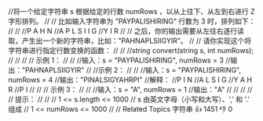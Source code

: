 //将一个给定字符串 s 根据给定的行数 numRows ，以从上往下、从左到右进行 Z 字形排列。 
//
// 比如输入字符串为 "PAYPALISHIRING" 行数为 3 时，排列如下： 
//
// 
//P   A   H   N
//A P L S I I G
//Y   I   R 
//
// 之后，你的输出需要从左往右逐行读取，产生出一个新的字符串，比如："PAHNAPLSIIGYIR"。 
//
// 请你实现这个将字符串进行指定行数变换的函数： 
//
// 
//string convert(string s, int numRows); 
//
// 
//
// 示例 1： 
//
// 
//输入：s = "PAYPALISHIRING", numRows = 3
//输出："PAHNAPLSIIGYIR"
// 
//示例 2：
//
// 
//输入：s = "PAYPALISHIRING", numRows = 4
//输出："PINALSIGYAHRPI"
//解释：
//P     I    N
//A   L S  I G
//Y A   H R
//P     I
// 
//
// 示例 3： 
//
// 
//输入：s = "A", numRows = 1
//输出："A"
// 
//
// 
//
// 提示： 
//
// 
// 1 <= s.length <= 1000 
// s 由英文字母（小写和大写）、',' 和 '.' 组成 
// 1 <= numRows <= 1000 
// 
// Related Topics 字符串 👍 1451 👎 0
